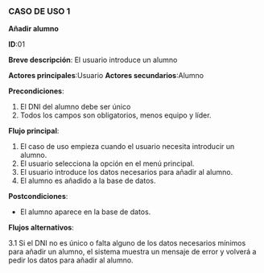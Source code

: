 ### CASO DE USO 1

**Añadir alumno**

**ID**:01

**Breve descripción**: El usuario introduce un alumno

**Actores principales**:Usuario
**Actores secundarios**:Alumno

**Precondiciones**:

1. El DNI del alumno debe ser único
2. Todos los campos son obligatorios, menos equipo y líder.

**Flujo principal**:

1. El caso de uso empieza cuando el usuario necesita introducir un alumno.
2. El usuario selecciona la opción en el menú principal.
3. El usuario introduce los datos necesarios para añadir al alumno.
4. El alumno es añadido a la base de datos.

**Postcondiciones**:

* El alumno aparece en la base de datos.

**Flujos alternativos**:

3.1 Si el DNI no es único o falta alguno de los datos necesarios mínimos para añadir un alumno, el sistema muestra un mensaje de error y volverá a pedir los datos para añadir al alumno.



